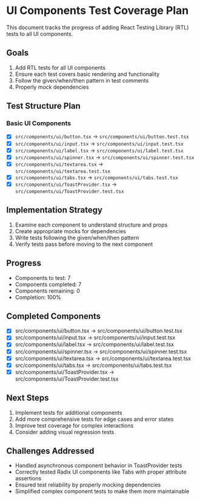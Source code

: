 # UI Components Test Coverage Plan

This document tracks the progress of adding React Testing Library (RTL) tests to all UI components.

## Goals
1. Add RTL tests for all UI components
2. Ensure each test covers basic rendering and functionality
3. Follow the given/when/then pattern in test comments
4. Properly mock dependencies

## Test Structure Plan

### Basic UI Components
- [x] `src/components/ui/button.tsx` → `src/components/ui/button.test.tsx` 
- [x] `src/components/ui/input.tsx` → `src/components/ui/input.test.tsx`
- [x] `src/components/ui/label.tsx` → `src/components/ui/label.test.tsx`
- [x] `src/components/ui/spinner.tsx` → `src/components/ui/spinner.test.tsx`
- [x] `src/components/ui/textarea.tsx` → `src/components/ui/textarea.test.tsx`
- [x] `src/components/ui/tabs.tsx` → `src/components/ui/tabs.test.tsx`
- [x] `src/components/ui/ToastProvider.tsx` → `src/components/ui/ToastProvider.test.tsx`

## Implementation Strategy
1. Examine each component to understand structure and props
2. Create appropriate mocks for dependencies
3. Write tests following the given/when/then pattern
4. Verify tests pass before moving to the next component

## Progress
- Components to test: 7
- Components completed: 7
- Components remaining: 0
- Completion: 100%

## Completed Components
- [x] src/components/ui/button.tsx -> src/components/ui/button.test.tsx
- [x] src/components/ui/input.tsx -> src/components/ui/input.test.tsx
- [x] src/components/ui/label.tsx -> src/components/ui/label.test.tsx
- [x] src/components/ui/spinner.tsx -> src/components/ui/spinner.test.tsx
- [x] src/components/ui/textarea.tsx -> src/components/ui/textarea.test.tsx
- [x] src/components/ui/tabs.tsx -> src/components/ui/tabs.test.tsx
- [x] src/components/ui/ToastProvider.tsx -> src/components/ui/ToastProvider.test.tsx

## Next Steps
1. Implement tests for additional components
2. Add more comprehensive tests for edge cases and error states
3. Improve test coverage for complex interactions
4. Consider adding visual regression tests

## Challenges Addressed
- Handled asynchronous component behavior in ToastProvider tests
- Correctly tested Radix UI components like Tabs with proper attribute assertions
- Ensured test reliability by properly mocking dependencies
- Simplified complex component tests to make them more maintainable 